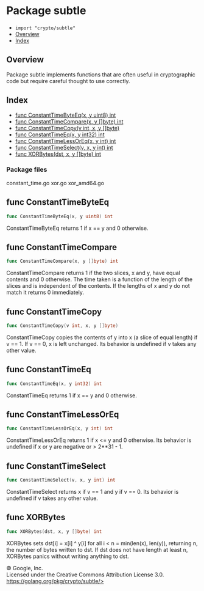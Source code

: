 Package subtle
==============

-   `import "crypto/subtle"`
-   [Overview](#pkg-overview)
-   [Index](#pkg-index)

Overview 
--------

Package subtle implements functions that are often useful in
cryptographic code but require careful thought to use correctly.

Index 
-----

-   [func ConstantTimeByteEq(x, y uint8) int](#ConstantTimeByteEq)
-   [func ConstantTimeCompare(x, y \[\]byte) int](#ConstantTimeCompare)
-   [func ConstantTimeCopy(v int, x, y \[\]byte)](#ConstantTimeCopy)
-   [func ConstantTimeEq(x, y int32) int](#ConstantTimeEq)
-   [func ConstantTimeLessOrEq(x, y int) int](#ConstantTimeLessOrEq)
-   [func ConstantTimeSelect(v, x, y int) int](#ConstantTimeSelect)
-   [func XORBytes(dst, x, y \[\]byte) int](#XORBytes)

### Package files

constant\_time.go xor.go xor\_amd64.go

func ConstantTimeByteEq 
-----------------------

```go
func ConstantTimeByteEq(x, y uint8) int
```

ConstantTimeByteEq returns 1 if x == y and 0 otherwise.

func ConstantTimeCompare 
------------------------

```go
func ConstantTimeCompare(x, y []byte) int
```

ConstantTimeCompare returns 1 if the two slices, x and y, have equal
contents and 0 otherwise. The time taken is a function of the length of
the slices and is independent of the contents. If the lengths of x and y
do not match it returns 0 immediately.

func ConstantTimeCopy 
---------------------

```go
func ConstantTimeCopy(v int, x, y []byte)
```

ConstantTimeCopy copies the contents of y into x (a slice of equal
length) if v == 1. If v == 0, x is left unchanged. Its behavior is
undefined if v takes any other value.

func ConstantTimeEq 
-------------------

```go
func ConstantTimeEq(x, y int32) int
```

ConstantTimeEq returns 1 if x == y and 0 otherwise.

func ConstantTimeLessOrEq 
--------------------------------------------------------

```go
func ConstantTimeLessOrEq(x, y int) int
```

ConstantTimeLessOrEq returns 1 if x \<= y and 0 otherwise. Its behavior
is undefined if x or y are negative or \> 2\*\*31 - 1.

func ConstantTimeSelect 
-----------------------

```go
func ConstantTimeSelect(v, x, y int) int
```

ConstantTimeSelect returns x if v == 1 and y if v == 0. Its behavior is
undefined if v takes any other value.

func XORBytes 
----------------------------------------------

```go
func XORBytes(dst, x, y []byte) int
```

XORBytes sets dst\[i\] = x\[i\] \^ y\[i\] for all i \< n = min(len(x),
len(y)), returning n, the number of bytes written to dst. If dst does
not have length at least n, XORBytes panics without writing anything to
dst.

 
© Google, Inc.\
Licensed under the Creative Commons Attribution License 3.0.\
https://golang.org/pkg/crypto/subtle/>

